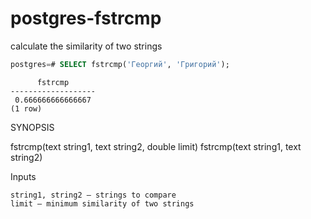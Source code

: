 # postgres-fstrcmp

calculate the similarity of two strings



```sql
postgres=# SELECT fstrcmp('Георгий', 'Григорий');
```
```
      fstrcmp      
-------------------
 0.666666666666667
(1 row)

```








SYNOPSIS

fstrcmp(text string1, text string2, double limit)
fstrcmp(text string1, text string2)

Inputs

	string1, string2 — strings to compare
	limit — minimum similarity of two strings
